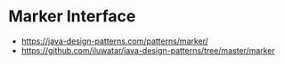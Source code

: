 # Marker Interface

- https://java-design-patterns.com/patterns/marker/
- https://github.com/iluwatar/java-design-patterns/tree/master/marker
